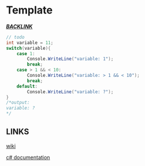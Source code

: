 # Template
[*__BACKLINK__*](../README.md)

```cs
// todo
int variable = 11;
switch(variable){
    case 1:
        Console.WriteLine("variable: 1");
        break;
    case > 1 && < 10:
        Console.WriteLine("variable: > 1 && < 10");
        break;
    default:
        Console.WriteLine("variable: ?");
}
/*output:
variable: ?
*/
```

## LINKS

[wiki]()

[c# documentation]()